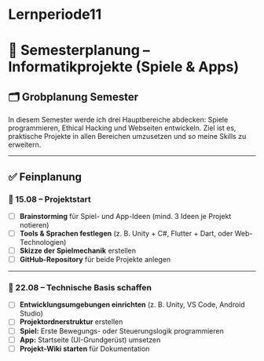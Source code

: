 # Lernperiode11

# 📅 Semesterplanung – Informatikprojekte (Spiele & Apps)

## 🗂 Grobplanung Semester
In diesem Semester werde ich drei Hauptbereiche abdecken: Spiele programmieren, Ethical Hacking und Webseiten entwickeln.
Ziel ist es, praktische Projekte in allen Bereichen umzusetzen und so meine Skills zu erweitern.

---

## ✅ Feinplanung

### 📆 15.08 – **Projektstart**
- [ ] **Brainstorming** für Spiel- und App-Ideen (mind. 3 Ideen je Projekt notieren)
- [ ] **Tools & Sprachen festlegen** (z. B. Unity + C#, Flutter + Dart, oder Web-Technologien)
- [ ] **Skizze der Spielmechanik** erstellen
- [ ] **GitHub-Repository** für beide Projekte anlegen

---

### 📆 22.08 – **Technische Basis schaffen**
- [ ] **Entwicklungsumgebungen einrichten** (z. B. Unity, VS Code, Android Studio)
- [ ] **Projektordnerstruktur** erstellen
- [ ] **Spiel:** Erste Bewegungs- oder Steuerungslogik programmieren
- [ ] **App:** Startseite (UI-Grundgerüst) umsetzen
- [ ] **Projekt-Wiki starten** für Dokumentation
